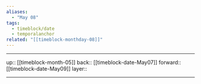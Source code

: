 ```yaml
---
aliases:
  - "May 08"
tags:
  - timeblock/date
  - temporalanchor
related: "[[timeblock-monthday-08]]"
---
```




***

up:: [[timeblock-month-05]]
back:: [[timeblock-date-May07]]
forward:: [[timeblock-date-May09]]
layer:: 

***
